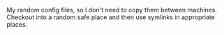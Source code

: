 My random config files, so I don't need to copy them between machines. Checkout into a random safe place and then use symlinks in appropriate places.
